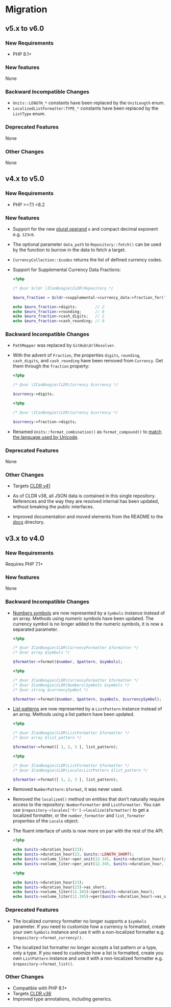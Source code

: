 # Migration



## v5.x to v6.0

### New Requirements

- PHP 8.1+

### New features

None

### Backward Incompatible Changes

- `Units::LENGTH_*` constants have been replaced by the `UnitLength` enum.
- `LocalizedListFormatter:TYPE_*` constants have been replaced by the `ListType` enum.

### Deprecated Features

None

### Other Changes

None



## v4.x to v5.0

### New Requirements

- PHP >=7.1 <8.2

### New features

- Support for the new [plural operand](https://www.unicode.org/reports/tr35/tr35-66/tr35-numbers.html#table-plural-operand-meanings) `e` and compact decimal exponent e.g. `123c6`.

- The optional parameter `data_path` to `Repository::fetch()` can be used by the function to burrow in the data to fetch a target.

- `CurrencyCollection::$codes` returns the list of defined currency codes.

- Support for Supplemental Currency Data Fractions:

	```php
	<?php

	/* @var $cldr \ICanBoogie\CLDR\Repository */

	$euro_fraction = $cldr->supplemental->currency_data->fraction_for('EUR');

	echo $euro_fraction->digits;        // 2
	echo $euro_fraction->rounding;      // 0
	echo $euro_fraction->cash_digits;   // 2
	echo $euro_fraction->cash_rounding; // 0
	```

### Backward Incompatible Changes

- `PathMapper` was replaced by `GitHub\UrlResolver`.

- With the advent of `Fraction`, the properties `digits`, `rounding`, `cash_digits`, and `cash_rounding` have been removed from `Currency`. Get them through the `fraction` property:

	```php
	<?php

	/* @var \ICanBoogie\CLDR\Currency $currency */

	$currency->digits;
	```

	```php
	<?php

	/* @var \ICanBoogie\CLDR\Currency $currency */

	$currency->fraction->digits;
	```

- Renamed `Units::format_combination()` as `format_compound()` to [match the language used by Unicode](http://unicode.org/reports/tr35/tr35-general.html#compound-units).

### Deprecated Features

None

### Other Changes

- Targets [CLDR v41](https://www.unicode.org/reports/tr35/tr35-66/tr35.html)

- As of CLDR v38, all JSON data is contained in this single repository. References and the way they are resolved internal has been updated, without breaking the public interfaces.

- Improved documentation and moved elements from the README to the [docs](docs) directory.




## v3.x to v4.0

### New Requirements

Requires PHP 7.1+

### New features

None

### Backward Incompatible Changes

- [Numbers symbols](https://www.unicode.org/reports/tr35/tr35-57/tr35-numbers.html#Number_Symbols) are now
  represented by a `Symbols` instance instead of an array. Methods using numeric symbols have been
  updated. The currency symbol is no longer added to the numeric symbols, it is now a separated
  parameter.

	```php
	<?php

	/* @var ICanBoogie\CLDR\CurrencyFormatter $formatter */
	/* @var array $symbols */

	$formatter->format($number, $pattern, $symbols);
	```

	```php
	<?php

	/* @var ICanBoogie\CLDR\CurrencyFormatter $formatter */
	/* @var ICanBoogie\CLDR\Numbers\Symbols $symbols */
	/* @var string $currencySymbol */

	$formatter->format($number, $pattern, $symbols, $currencySymbol);
	```

- [List patterns](https://www.unicode.org/reports/tr35/tr35-57/tr35-general.html#ListPatterns) are
  now represented by a `ListPattern` instance instead of an array. Methods using a list pattern have
  been updated.

	```php
	<?php

	/* @var ICanBoogie\CLDR\ListFormatter $formatter */
	/* @var array $list_pattern */

	$formatter->format([ 1, 2, 3 ], list_pattern);
	```

	```php
	<?php

	/* @var ICanBoogie\CLDR\ListFormatter $formatter */
	/* @var ICanBoogie\CLDR\Locale\ListPattern $list_pattern */

	$formatter->format([ 1, 2, 3 ], list_pattern);
	```

- Removed `NumberPattern:$format`, it was never used.

- Removed the `localized()` method on entities that don't naturally require access to the
  repository: `NumberFormatter` and `ListFormatter`. You can use
  `$repository->locales['fr']->localize($formatter)` to get a localized formatter, or the
  `number_formatter` and `list_formater` properties of the `Locale` object.

- The fluent interface of units is now more on par with the rest of the API.

	```php
	<?php

	echo $units->duration_hour(23);
	echo $units->duration_hour(23, $units::LENGTH_SHORT);
	echo $units->volume_liter->per_unit(12.345, $units->duration_hour);
	echo $units->volume_liter->per_unit(12.345, $units->duration_hour, $units::LENGTH_SHORT);
	```

	```php
	<?php

	echo $units->duration_hour(23);
	echo $units->duration_hour(23)->as_short;
	echo $units->volume_liter(12.345)->per($units->duration_hour);
	echo $units->volume_liter(12.345)->per($units->duration_hour)->as_short;
	```

### Deprecated Features

- The localized currency formatter no longer supports a `$symbols` parameter. If you need to
  customize how a currency is formatted, create your own `Symbols` instance and use it with a
  non-localized formatter e.g. `$repository->format_currency()`.

- The localized list formatter no longer accepts a list pattern or a type, only a type. If you
  need to customize how a list is formatted, create you own `ListPattern` instance and use it with
  a non-localized formatter e.g. `$repository->format_list()`.

### Other Changes

- Compatible with PHP 8.1+
- Targets [CLDR v36](https://www.unicode.org/reports/tr35/tr35-57/tr35.html)
- Improved type annotations, including generics.

<!--

## vX.x to vX.x

### New Requirements

None

### New features

None

### Backward Incompatible Changes

None

### Deprecated Features

None

### Other Changes

None

-->
